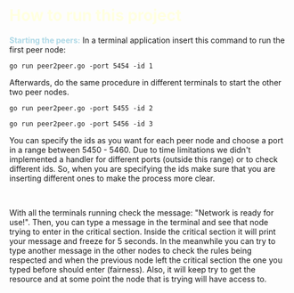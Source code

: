 # <span style="color: lightyellow;">How to run this project</span>

<span style="color: lightblue;">**Starting the peers:**</span> In a terminal application insert this command to run the first peer node:
&nbsp;

```
go run peer2peer.go -port 5454 -id 1
```

Afterwards, do the same procedure in different terminals to start the other two peer nodes.

```
go run peer2peer.go -port 5455 -id 2
```

```
go run peer2peer.go -port 5456 -id 3
```

You can specify the ids as you want for each peer node and choose a port in a range between 5450 - 5460. Due to time limitations we didn't implemented a handler for different ports (outside this range) or to check different ids. So, when you are specifying the ids make sure that you are inserting different ones to make the process more clear.

&nbsp;

With all the terminals running check the message: "Network is ready for use!". Then, you can type a message in the terminal and see that node trying to enter in the critical section. Inside the critical section it will print your message and freeze for 5 seconds. In the meanwhile you can try to type another message in the other nodes to check the rules being respected and when the previous node left the critical section the one you typed before should enter (fairness). Also, it will keep try to get the resource and at some point the node that is trying will have access to.
